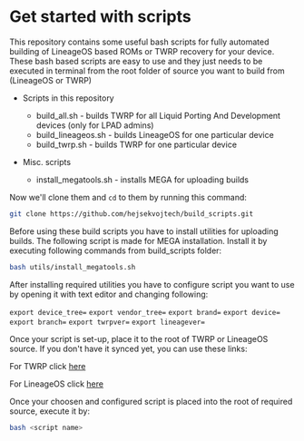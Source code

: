 # Get started with scripts

This repository contains some useful bash scripts for fully automated building of LineageOS based ROMs or TWRP recovery
for your device. These bash based scripts are easy to use and they just needs to be executed in terminal from the root folder
of source you want to build from (LineageOS or TWRP)

* Scripts in this repository
  * build_all.sh - builds TWRP for all Liquid Porting And Development devices (only for LPAD admins)
  * build_lineageos.sh - builds LineageOS for one particular device
  * build_twrp.sh - builds TWRP for one particular device
  
* Misc. scripts
  * install_megatools.sh - installs MEGA for uploading builds

Now we'll clone them and `cd` to them by running this command:

```sh
git clone https://github.com/hejsekvojtech/build_scripts.git
```

Before using these build scripts you have to install utilities for uploading builds. The following script is made for MEGA installation.
Install it by executing following commands from build_scripts folder:

```sh
bash utils/install_megatools.sh
```

After installing required utilities you have to configure script you want to use by opening it with text editor and changing following:

`export device_tree=`
`export vendor_tree=`
`export brand=`
`export device=`
`export branch=`
`export twrpver=`
`export lineagever=`

Once your script is set-up, place it to the root of TWRP or LineageOS source. If you don't have it synced yet, you can use these links:

For TWRP click [here](https://github.com/hejsekvojtech/android_bootable_recovery)

For LineageOS click [here](https://github.com/LineageOS/android)

Once your choosen and configured script is placed into the root of required source, execute it by:

```sh
bash <script name>
```
